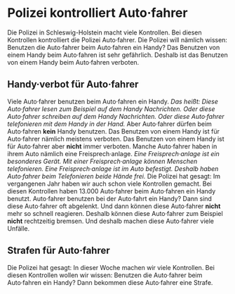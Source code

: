 # Polizei kontrolliert Auto·fahrer

Die Polizei in Schleswig-Holstein macht viele Kontrollen. Bei diesen Kontrollen kontrolliert die Polizei Auto·fahrer. Die Polizei will nämlich wissen: Benutzen die Auto·fahrer beim Auto·fahren ein Handy? Das Benutzen von einem Handy beim Auto·fahren ist sehr gefährlich. Deshalb ist das Benutzen von einem Handy beim Auto·fahren verboten. 

## Handy·verbot für Auto·fahrer
Viele Auto·fahrer benutzen beim Auto·fahren ein Handy. *Das heißt:* 
*Diese Auto·fahrer lesen zum Beispiel auf dem Handy Nachrichten.* 
*Oder diese Auto·fahrer schreiben auf dem Handy Nachrichten.* 
*Oder diese Auto·fahrer telefonieren mit dem Handy in der Hand.* Aber Auto·fahrer dürfen beim Auto·fahren **kein** Handy benutzen. Das Benutzen von einem Handy ist für Auto·fahrer nämlich meistens verboten. Das Benutzen von einem Handy ist für Auto·fahrer aber **nicht** immer verboten. Manche Auto·fahrer haben in ihrem Auto nämlich eine Freisprech·anlage. 
*Eine Freisprech·anlage ist ein besonderes Gerät.* 
*Mit einer Freisprech·anlage können Menschen telefonieren.* 
*Eine Freisprech·anlage ist im Auto befestigt.* 
*Deshalb haben Auto·fahrer beim Telefonieren beide Hände frei.* 
Die Polizei hat gesagt: Im vergangenen Jahr haben wir auch schon viele Kontrollen gemacht. Bei diesen Kontrollen haben 13.000 Auto·fahrer beim Auto·fahren ein Handy benutzt. Auto·fahrer benutzen bei der Auto·fahrt ein Handy? Dann sind diese Auto·fahrer oft abgelenkt. Und dann können diese Auto·fahrer **nicht** mehr so schnell reagieren. Deshalb können diese Auto·fahrer zum Beispiel **nicht** rechtzeitig bremsen. Und deshalb machen diese Auto·fahrer viele Unfälle. 

## Strafen für Auto·fahrer
Die Polizei hat gesagt: In dieser Woche machen wir viele Kontrollen. Bei diesen Kontrollen wollen wir wissen: Benutzen die Auto·fahrer beim Auto·fahren ein Handy? Dann bekommen diese Auto·fahrer eine Strafe. 
